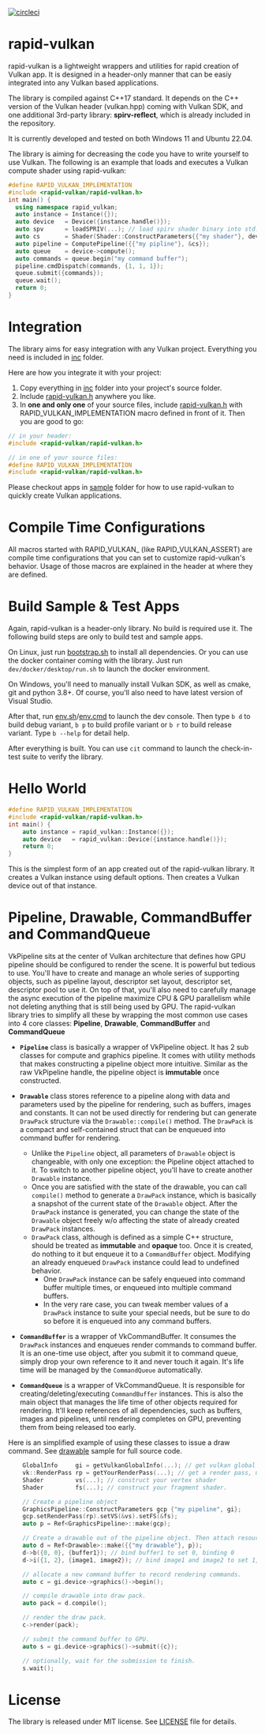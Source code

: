 [![circleci](https://circleci.com/gh/randomgraphics/rapid-vulkan.svg?style=shield)](https://circleci.com/gh/randomgraphics/rapid-vulkan)

# rapid-vulkan
rapid-vulkan is a lightweight wrappers and utilities for rapid creation of Vulkan app. It is designed in a header-only manner that can be easiy integrated into any Vulkan based applications.

The library is compiled against C++17 standard. It depends on the C++ version of the Vulkan header (vulkan.hpp) coming with Vulkan SDK, and one additional 3rd-party library: **spirv-reflect**, which is already included in the repository.

It is currently developed and tested on both Windows 11 and Ubuntu 22.04.

The library is aiming for decreasing the code you have to write yourself to use Vulkan. The following is an example that loads and executes a Vulkan compute shader using rapid-vulkan:

```c++
#define RAPID_VULKAN_IMPLEMENTATION
#include <rapid-vulkan/rapid-vulkan.h>
int main() {
  using namespace rapid_vulkan;
  auto instance = Instance({});
  auto device   = Device({instance.handle()});
  auto spv      = loadSPRIV(...); // load spirv shader binary into std::vector container.
  auto cs       = Shader(Shader::ConstructParameters{{"my shader"}, device->gi}.setSpriv(spv));
  auto pipeline = ComputePipeline({{"my pipline"}, &cs});
  auto queue    = device->compute();
  auto commands = queue.begin("my command buffer");
  pipeline.cmdDispatch(commands, {1, 1, 1});
  queue.submit({commands});
  queue.wait();
  return 0;
}
```

# Integration
The library aims for easy integration with any Vulkan project. Everything you need is included in [inc](inc) folder.

Here are how you integrate it with your project:

1. Copy everything in [inc](inc) folder into your project's source folder.
2. Include [rapid-vulkan.h](inc/rapid-vulkan/rapid-vulkan.h) anywhere you like.
3. In **one and only one** of your source files, include [rapid-vulkan.h](inc/rapid-vulkan/rapid-vulkan.h) with RAPID_VULKAN_IMPLEMENTATION macro defined in front of it. Then you are good to go:

```c
// in your header:
#include <rapid-vulkan/rapid-vulkan.h>

// in one of your source files:
#define RAPID_VULKAN_IMPLEMENTATION
#include <rapid-vulkan/rapid-vulkan.h>
```
Please checkout apps in [sample](dev/sample) folder for how to use rapid-vulkan to quickly create Vulkan applications.

# Compile Time Configurations

All macros started with RAPID_VULKAN_ (like RAPID_VULKAN_ASSERT) are compile time configurations that you can set to customize rapid-vulkan's behavior. Usage of those macros are explained in the header at where they are defined.

# Build Sample & Test Apps
Again, rapid-vulkan is a header-only library. No build is required use it. The following build steps are only to build test and sample apps.

On Linux, just run [bootstrap.sh](dev/env/bootstrap.sh) to install all dependencies. Or you can use the docker container coming with the library. Just run `dev/docker/desktop/run.sh` to launch the docker environment.

On Windows, you'll need to manually install Vulkan SDK, as well as cmake, git and python 3.8+. Of course, you'll also need to have latest version of Visual Studio.

After that, run [env.sh](env.sh)/[env.cmd](env.cmd) to launch the dev console. Then type `b d` to build debug variant, `b p` to build profile variant or `b r` to build release variant. Type `b --help` for detail help.

After everything is built. You can use `cit` command to launch the check-in-test suite to verify the library.

# Hello World
```c++
#define RAPID_VULKAN_IMPLEMENTATION
#include <rapid-vulkan/rapid-vulkan.h>
int main() {
    auto instance = rapid_vulkan::Instance({});
    auto device   = rapid_vulkan::Device({instance.handle()});
    return 0;
}
```
This is the simplest form of an app created out of the rapid-vulkan library. It creates a Vulkan instance using default options. Then creates a Vulkan device out of that instance.

# Pipeline, Drawable, CommandBuffer and CommandQueue
VkPipeline sits at the center of Vulkan architecture that defines how GPU pipeline should be configured to render the scene. It is powerful but tedious to use. You'll have to create and manage an whole series of supporting objects, such as pipeline layout, descriptor set layout, descriptor set, descriptor pool to use it. On top of that, you'll also need to carefully manage the async execution of the pipeline maximize CPU & GPU parallelism while not deleting anything that is still being used by GPU. The rapid-vulkan library tries to simplify all these by wrapping the most common use cases into 4 core classes: **Pipeline**, **Drawable**, **CommandBuffer** and **CommandQueue**

- **`Pipeline`** class is basically a wrapper of VkPipeline object. It has 2 sub classes for compute and graphics pipeline. It comes with utility methods that makes constructing a pipeline object more intuitive. Similar as the raw VkPipeline handle, the pipeline object is **immutable** once constructed.

- **`Drawable`** class stores reference to a pipeline along with data and parameters used by the pipeline for rendering, such as buffers, images and constants. It can not be used directly for rendering but can generate `DrawPack` structure via the `Drawable::compile()` method. The `DrawPack` is a compact and self-contained struct that can be enqueued into command buffer for rendering.
  - Unlike the `Pipeline` object, all parameters of `Drawable` object is changeable, with only one exception: the Pipeline object attached to it. To switch to another pipeline object, you'll have to create another `Drawable` instance.
  - Once you are satisfied with the state of the drawable, you can call `compile()` method to generate a `DrawPack` instance, which is basically a snapshot of the current state of the `Drawable` object. After the `DrawPack` instance is generated, you can change the state of the `Drawable` object freely w/o affecting the state of already created `DrawPack` instances.
  - `DrawPack` class, although is defined as a simple C++ structure, should be treated as **immutable** and **opaque** too. Once it is created, do nothing to it but enqueue it to a `CommandBuffer` object. Modifying an already enqueued `DrawPack` instance could lead to undefined behavior.
    - One `DrawPack` instance can be safely enqueued into command buffer multiple times, or enqueued into multiple command buffers.
    - In the very rare case, you can tweak member values of a `DrawPack` instance to suite your special needs, but be sure to do so before it is enqueued into any command buffers.

- **`CommandBuffer`** is a wrapper of VkCommandBuffer. It consumes the `DrawPack` instances and enqueues render commands to command buffer. It is an one-time use object, after you submit it to command queue, simply drop your own reference to it and never touch it again. It's life time will be managed by the `CommandQueue` automatically.

- **`CommandQueue`** is a wrapper of VkCommandQueue. It is responsible for creating/deleting/executing `CommandBuffer` instances. This is also the main object that manages the life time of other objects required for rendering. It'll keep references of all dependencies, such as buffers, images and pipelines, until rendering completes on GPU, preventing them from being released too early.

Here is an simplified example of using these classes to issue a draw command. See [drawable](dev/sample/drawable.cpp) sample for full source code.

```c++
    GlobalInfo     gi = getVulkanGlobalInfo(...); // get vulkan global information, usually from a Device object.
    vk::RenderPass rp = getYourRenderPass(...); // get a render pass, usually from a Swapchain class.
    Shader         vs(...); // construct your vertex shader
    Shader         fs(...); // construct your fragment shader.

    // Create a pipeline object
    GraphicsPipeline::ConstructParameters gcp {"my pipeline", gi};
    gcp.setRenderPass(rp).setVS(&vs).setFS(&fs);
    auto p = Ref<GraphicsPipeline>::make(gcp);

    // Create a drawable out of the pipeline object. Then attach resources to the drawable as inputs to the pipeline.
    auto d = Ref<Drawable>::make({{"my drawable"}, p});
    d->b({0, 0}, {buffer1}); // bind buffer1 to set 0, binding 0
    d->i({1, 2}, {image1, image2}); // bind image1 and image2 to set 1, binding 2

    // allocate a new command buffer to record rendering commands.
    auto c = gi.device->graphics()->begin();

    // compile drawable into draw pack.
    auto pack = d.compile();

    // render the draw pack.
    c->render(pack);

    // submit the command buffer to GPU.
    auto s = gi.device->graphics()->submit({c});

    // optionally, wait for the submission to finish.
    s.wait();
```

# License
The library is released under MIT license. See [LICENSE](LICENSE) file for details.
